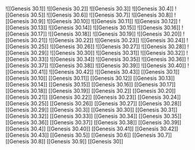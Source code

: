 ![[Genesis 30.1]]
![[Genesis 30.2]]
![[Genesis 30.3]]
![[Genesis 30.4]]
![[Genesis 30.5]]
![[Genesis 30.6]]
![[Genesis 30.7]]
![[Genesis 30.8]]
![[Genesis 30.9]]
![[Genesis 30.10]]
![[Genesis 30.11]]
![[Genesis 30.12]]
![[Genesis 30.13]]
![[Genesis 30.14]]
![[Genesis 30.15]]
![[Genesis 30.16]]
![[Genesis 30.17]]
![[Genesis 30.18]]
![[Genesis 30.19]]
![[Genesis 30.20]]
![[Genesis 30.21]]
![[Genesis 30.22]]
![[Genesis 30.23]]
![[Genesis 30.24]]
![[Genesis 30.25]]
![[Genesis 30.26]]
![[Genesis 30.27]]
![[Genesis 30.28]]
![[Genesis 30.29]]
![[Genesis 30.30]]
![[Genesis 30.31]]
![[Genesis 30.32]]
![[Genesis 30.33]]
![[Genesis 30.34]]
![[Genesis 30.35]]
![[Genesis 30.36]]
![[Genesis 30.37]]
![[Genesis 30.38]]
![[Genesis 30.39]]
![[Genesis 30.40]]
![[Genesis 30.41]]
![[Genesis 30.42]]
![[Genesis 30.43]]
[[Genesis 30.1]]
[[Genesis 30.10]]
[[Genesis 30.11]]
[[Genesis 30.12]]
[[Genesis 30.13]]
[[Genesis 30.14]]
[[Genesis 30.15]]
[[Genesis 30.16]]
[[Genesis 30.17]]
[[Genesis 30.18]]
[[Genesis 30.19]]
[[Genesis 30.2]]
[[Genesis 30.20]]
[[Genesis 30.21]]
[[Genesis 30.22]]
[[Genesis 30.23]]
[[Genesis 30.24]]
[[Genesis 30.25]]
[[Genesis 30.26]]
[[Genesis 30.27]]
[[Genesis 30.28]]
[[Genesis 30.29]]
[[Genesis 30.3]]
[[Genesis 30.30]]
[[Genesis 30.31]]
[[Genesis 30.32]]
[[Genesis 30.33]]
[[Genesis 30.34]]
[[Genesis 30.35]]
[[Genesis 30.36]]
[[Genesis 30.37]]
[[Genesis 30.38]]
[[Genesis 30.39]]
[[Genesis 30.4]]
[[Genesis 30.40]]
[[Genesis 30.41]]
[[Genesis 30.42]]
[[Genesis 30.43]]
[[Genesis 30.5]]
[[Genesis 30.6]]
[[Genesis 30.7]]
[[Genesis 30.8]]
[[Genesis 30.9]]
[[Genesis 30]]

